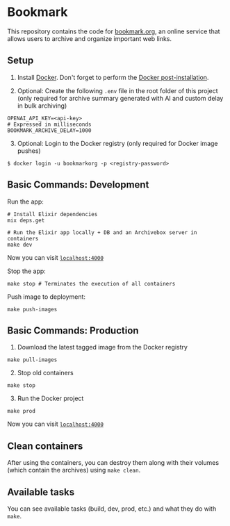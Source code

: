 # Bookmark

This repository contains the code for [bookmark.org](https://bookmark.org/), an online service that allows users to archive and organize important web links.

## Setup

1. Install [Docker](https://docs.docker.com/engine/install/). Don't forget to perform the [Docker post-installation](https://docs.docker.com/engine/install/linux-postinstall/).

2. Optional: Create the following `.env` file in the root folder of this project (only required for archive summary generated with AI and custom delay in bulk archiving)

```
OPENAI_API_KEY=<api-key>
# Expressed in milliseconds
BOOKMARK_ARCHIVE_DELAY=1000
```

3. Optional: Login to the Docker registry (only required for Docker image pushes)

```
$ docker login -u bookmarkorg -p <registry-password>
```

## Basic Commands: Development

Run the app:

```
# Install Elixir dependencies
mix deps.get

# Run the Elixir app locally + DB and an Archivebox server in containers
make dev
```

Now you can visit [`localhost:4000`](http://localhost:4000) 

Stop the app:

```
make stop # Terminates the execution of all containers
```

Push image to deployment:

```
make push-images
```

## Basic Commands: Production

1. Download the latest tagged image from the Docker registry

```
make pull-images
```

2. Stop old containers

```
make stop
```

3. Run the Docker project

```
make prod
```


Now you can visit [`localhost:4000`](http://localhost:4000)

## Clean containers

After using the containers, you can destroy them along with their volumes (which contain the archives) using `make clean`.

## Available tasks

You can see available tasks (build, dev, prod, etc.) and what they do with `make`.